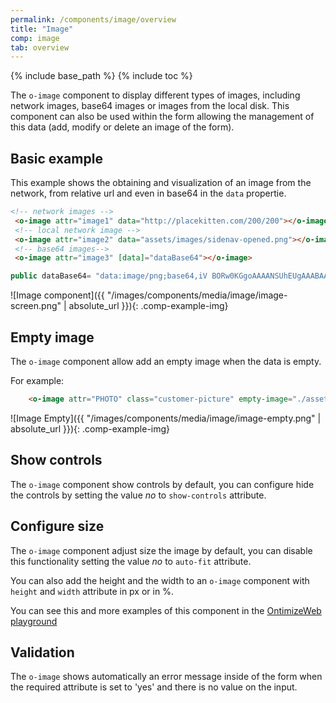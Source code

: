 ```yaml
---
permalink: /components/image/overview
title: "Image"
comp: image
tab: overview
---
```

{% include base_path %}
{% include toc %}


The `o-image` component to display different types of images, including network images, base64 images or images from the local disk.
This component can also be used within the form allowing the management of this data (add, modify or delete an image of the form).

## Basic example

This example shows the obtaining and visualization of an image from the network, from relative url and even in base64 in the `data` propertie.
```html
<!-- network images -->
 <o-image attr="image1" data="http://placekitten.com/200/200"></o-image>
 <!-- local network image -->
 <o-image attr="image2" data="assets/images/sidenav-opened.png"></o-image>
 <!-- base64 images-->
 <o-image attr="image3" [data]="dataBase64"></o-image>

```
```js
public dataBase64= "data:image/png;base64,iV BORw0KGgoAAAANSUhEUgAAABAAAAAQCAYAAAAf8/9hAAAABGdBTUEAAK/INwWK6QAAABl0RVh0U29mdHd hcmUAQWRvYmUgSW1hZ2VSZWFkeXHJZTwAAAHjSURBVDjLdZO/alVBEMZ/5+TemxAbFUUskqAoSOJNp4KC 4AsoPoGFIHY+gA+jiJXaKIiChbETtBYLUbSMRf6Aydndmfks9kRjvHdhGVh2fvN9uzONJK7fe7Ai6algA 3FZCAmQqEF/dnihpK1v7x7dPw0woF64Izg3Xl5s1n9uIe0lQYUFCtjc+sVuEqHBKfpVAXB1vLzQXFtdYP HkGFUCoahVo1Y/fnie+bkBV27c5R8A0pHxyhKvPn5hY2MHRQAQeyokFGJze4cuZfav3gLNYDTg7Pklzpw 4ijtIQYRwFx6BhdjtCk+erU0CCPfg+/o2o3ZI13WUlLGo58YMg+GIY4dmCWkCAAgPzAspJW5ePFPlV3VI 4uHbz5S5IQfy/yooHngxzFser30iFcNcuAVGw3A0Ilt91IkAsyCXQg5QO0szHEIrogkiguwN2acCoJhjn ZGKYx4Ujz5WOA2YD1BMU+BBSYVUvNpxkXuIuWgbsOxTHrG3UHIFWIhsgXtQQpTizNBS5jXZQkhkcywZqQ QlAjdRwiml7wU5xWLaL1AvZa8WIjALzIRZ7YVWDW5CiIj48Z8F2pYLl1ZR0+AuzEX0UX035mxIkLq0dhD w5vXL97fr5O3rfwQHJhPx4uuH57f2AL8BfPrVlrs6xwsAAAAASUVORK5CYII=";
```

![Image component]({{ "/images/components/media/image/image-screen.png" | absolute_url }}){: .comp-example-img}

## Empty image
The `o-image` component allow add an empty image when the data is empty.

For example:
```html
    <o-image attr="PHOTO" class="customer-picture" empty-image="./assets/images/no-image.png" ></o-image>
```

![Image Empty]({{ "/images/components/media/image/image-empty.png" | absolute_url }}){: .comp-example-img}


## Show controls
The `o-image` component show controls by default, you can configure hide the controls by setting the value *no* to `show-controls` attribute.


## Configure size
The `o-image` component adjust size the image by default, you can disable this functionality setting the value *no* to `auto-fit` attribute.

You can also add the height and the width to an `o-image` component with `height` and `width` attribute in px or in %.

You can see this and more examples of this component in the [OntimizeWeb playground]({{site.playgroundurl}}/main/media)


## Validation

The `o-image` shows automatically an error message inside of the form when the required attribute is set to 'yes' and there is no value on the input.